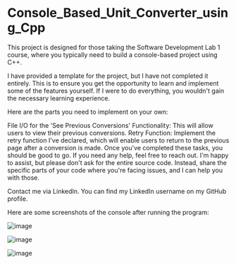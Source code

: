 # Console_Based_Unit_Converter_using_Cpp
This project is designed for those taking the Software Development Lab 1 course, where you typically need to build a console-based project using C++.

I have provided a template for the project, but I have not completed it entirely. This is to ensure you get the opportunity to learn and implement some of the features yourself. If I were to do everything, you wouldn't gain the necessary learning experience.

Here are the parts you need to implement on your own:

File I/O for the 'See Previous Conversions' Functionality: This will allow users to view their previous conversions.
Retry Function: Implement the retry function I've declared, which will enable users to return to the previous page after a conversion is made.
Once you've completed these tasks, you should be good to go. If you need any help, feel free to reach out. I'm happy to assist, but please don't ask for the entire source code. Instead, share the specific parts of your code where you're facing issues, and I can help you with those.

Contact me via LinkedIn. You can find my LinkedIn username on my GitHub profile.

Here are some screenshots of the console after running the program:


![image](https://github.com/user-attachments/assets/00e2efda-e7e7-4502-9ef8-5171d10dfb2b)

![image](https://github.com/user-attachments/assets/dfd290a6-1847-484e-8f0f-fce5e6b95c25)

![image](https://github.com/user-attachments/assets/42967b13-1fe8-4ae3-83ff-43e8e77f0643)






